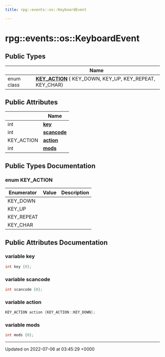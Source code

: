 ```yaml
---
title: rpg::events::os::KeyboardEvent

---
```


# rpg::events::os::KeyboardEvent





## Public Types

|                | Name           |
| -------------- | -------------- |
| enum class| **[KEY_ACTION](/engine/Classes/structrpg_1_1events_1_1os_1_1_keyboard_event/#enum-key-action)** { KEY_DOWN, KEY_UP, KEY_REPEAT, KEY_CHAR} |

## Public Attributes

|                | Name           |
| -------------- | -------------- |
| int | **[key](/engine/Classes/structrpg_1_1events_1_1os_1_1_keyboard_event/#variable-key)**  |
| int | **[scancode](/engine/Classes/structrpg_1_1events_1_1os_1_1_keyboard_event/#variable-scancode)**  |
| KEY_ACTION | **[action](/engine/Classes/structrpg_1_1events_1_1os_1_1_keyboard_event/#variable-action)**  |
| int | **[mods](/engine/Classes/structrpg_1_1events_1_1os_1_1_keyboard_event/#variable-mods)**  |

## Public Types Documentation

### enum KEY_ACTION

| Enumerator | Value | Description |
| ---------- | ----- | ----------- |
| KEY_DOWN | |   |
| KEY_UP | |   |
| KEY_REPEAT | |   |
| KEY_CHAR | |   |




## Public Attributes Documentation

### variable key

```cpp
int key {0};
```


### variable scancode

```cpp
int scancode {0};
```


### variable action

```cpp
KEY_ACTION action {KEY_ACTION::KEY_DOWN};
```


### variable mods

```cpp
int mods {0};
```


-------------------------------

Updated on 2022-07-06 at 03:45:29 +0000
